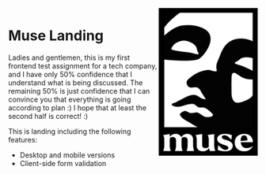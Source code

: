 <img align="right" width="200" height="300" src="./images/muse-logo.png">

# Muse Landing

Ladies and gentlemen, this is my first frontend test assignment for a tech company,
and I have only 50% confidence that I
understand what is being discussed.
The remaining 50% is just confidence that I can convince you that everything is
going according to plan :)
I hope that at least the second half is correct!
:)

This is landing including the following features:
* Desktop and mobile versions
* Client-side form validation

[comment]: <> (Сверстать адаптивно любым предпочитаемым способом)
[comment]: <> (Сделать валидацию email-поля по клику кнопки формы и по нажатию кнопки Enter)
[comment]: <> (Показывать alert "Welcome to the team!", если валидация прошла успешно)
[comment]: <> (Показывать alert "Email is invalid", если валидация прошла неуспешно)
[comment]: <> (Залить код в публичный Github репозиторий)
[comment]: <> (Задеплоить результат на Github Pages)
[comment]: <> (Прислать ссылку на репозиторий и на сайт)
[comment]: <> (На выполнение задания дается 7 календарных дней. Удачи!)
